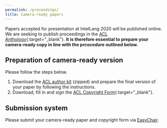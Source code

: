 ```yaml
---
permalink: /proceedings/
title: Camera-ready papers
---
```


Papers accepted for presentation at IntelLang 2020 will be published online. We are seeking to publish proceedings in the [ACL Anthology](https://www.aclweb.org/anthology/){:target="_blank"}. **It is therefore essential to prepare your camera-ready copy in line with the prcocedure outlined below.**

## Preparation of camera-ready version

Please follow the steps below.

1. Download the [ACL author kit](https://intellang.github.io/_data/IntelLanG.zip) (zipped) and prepare the final version of your paper by following the instructions.
2. Download, fill in and sign the [ACL Copyright Form](https://github.com/acl-org/ACLPUB/blob/master/doc/authors/ACL-copyright-form.pdf){:target="_blank"}.

## Submission system

Please submit your camera-ready paper and copyright form via [EasyChair](https://easychair.org/conferences/?conf=intellang2020).